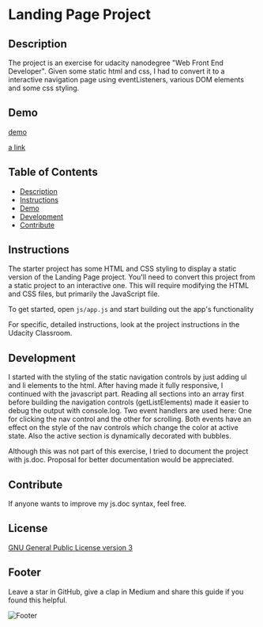 # Landing Page Project

## Description
The project is an exercise for udacity nanodegree "Web Front End Developer". 
Given some static html and css, I had to convert it to a interactive navigation page using eventListeners, 
various DOM elements and some css styling.

## Demo
[demo](https://suter-ik.github.io/udacity/FrontEndWebDeveloper/02-landingPage/img/DemoScreenshot.png|width=100px)

[a link](https://suter-ik.github.io/udacity/FrontEndWebDeveloper/02-landingPage/landingPage.html)

## Table of Contents

* [Description](#description)
* [Instructions](#instructions)
* [Demo](#demo)
* [Development](#development)
* [Contribute](#contribute)

## Instructions
The starter project has some HTML and CSS styling to display a static version of the Landing Page project. You'll need to convert this project from a static project to an interactive one. This will require modifying the HTML and CSS files, but primarily the JavaScript file.

To get started, open `js/app.js` and start building out the app's functionality

For specific, detailed instructions, look at the project instructions in the Udacity Classroom.

## Development
I started with the styling of the static navigation controls by just adding ul and li elements to the html.
After having made it fully responsive, I continued with the javascript part. 
Reading all sections into an array first before building the navigation controls (getListElements) made it easier to 
debug the output with console.log.
Two event handlers are used here: One for clicking the nav control and the other for scrolling. 
Both events have an effect on the style of the nav controls which change the color at active state. 
Also the active section is dynamically decorated with bubbles.

Although this was not part of this exercise, I tried to document the project with js.doc. 
Proposal for better documentation would be appreciated.

## Contribute
If anyone wants to improve my js.doc syntax, feel free. 

## License
[GNU General Public License version 3](https://opensource.org/licenses/GPL-3.0)

## Footer
Leave a star in GitHub, give a clap in Medium and share this guide if you found this helpful.

![Footer](https://suter-ik.github.io/udacity/img/airplane.png)